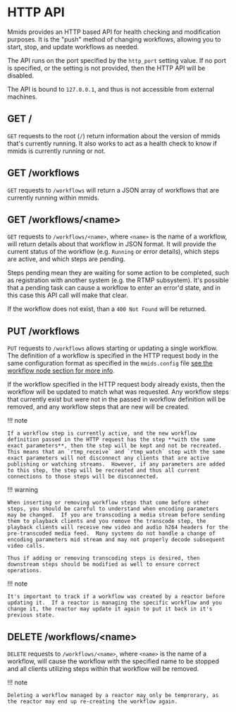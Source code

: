 # HTTP API

Mmids provides an HTTP based API for health checking and modification purposes.  It is the "push" method of changing workflows, allowing you to start, stop, and update workflows as needed.  

The API runs on the port specified by the `http_port` setting value.  If no port is specified, or the setting is not provided, then the HTTP API will be disabled.

The API is bound to `127.0.0.1`, and thus is not accessible from external machines.

## GET /

`GET` requests to the root (`/`) return information about the version of mmids that's currently running. It also works to act as a health check to know if mmids is currently running or not.

## GET /workflows

`GET` requests to `/workflows` will return a JSON array of workflows that are currently running within mmids.  

## GET /workflows/&lt;name&gt;

`GET` requests to `/workflows/<name>`, where `<name>` is the name of a workflow, will return details about that workflow in JSON format.  It will provide the current status of the workflow (e.g. `Running` or error details), which steps are active, and which steps are pending. 

Steps pending mean they are waiting for some action to be completed, such as registration with another system (e.g. the RTMP subsystem).  It's possible that a pending task can cause a workflow to enter an error'd state, and in this case this API call will make that clear.

If the workflow does not exist, than a `400 Not Found` will be returned.

## PUT /workflows

`PUT` requests to `/workflows` allows starting or updating a single workflow.  The definition of a workflow is specified in the HTTP request body in the same configuration format as specified in the `mmids.config` file [see the workflow node section for more info](configuration.md#Workflow%20Node).

If the workflow specified in the HTTP request body already exists, then the workflow will be updated to match what was requested.  Any workflow steps that currently exist but were not in the passed in workflow definition will be removed, and any workflow steps that are new will be created.  

!!! note

    If a workflow step is currently active, and the new workflow definition passed in the HTTP request has the step **with the same exact parameters**, then the step will be kept and not be recreated.  This means that an `rtmp_receive` and `rtmp_watch` step with the same exact parameters will not disconnect any clients that are active publishing or watching streams.  However, if any parameters are added to this step, the step will be recreated and thus all current connections to those steps will be disconnected.

!!! warning

    When inserting or removing workflow steps that come before other steps, you should be careful to understand when encoding parameters may be changed.  If you are transcoding a media stream before sending them to playback clients and you remove the transcode step, the playback clients will receive new video and audio h264 headers for the pre-transcoded media feed.  Many systems do not handle a change of encoding parameters mid stream and may not properly decode subsequent video calls.  

    Thus if adding or removing transcoding steps is desired, then downstream steps should be modified as well to ensure correct operations.

!!! note

    It's important to track if a workflow was created by a reactor before updating it.  If a reactor is managing the specific workflow and you change it, the reactor may update it again to put it back in it's previous state.

## DELETE /workflows/&lt;name&gt;

`DELETE` requests to `/workflows/<name>`, where `<name>` is the name of a workflow, will cause the workflow with the specified name to be stopped and all clients utilizing steps within that workflow will be removed.

!!! note

    Deleting a workflow managed by a reactor may only be temprorary, as the reactor may end up re-creating the workflow again.